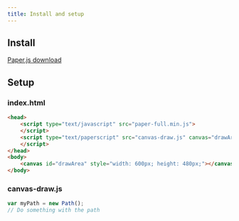 ```yaml
---
title: Install and setup
---
```


## Install

[Paper.js download](http://paperjs.org/download/)

## Setup

### index.html

```html
<head>
    <script type="text/javascript" src="paper-full.min.js">
    </script>
    <script type="text/paperscript" src="canvas-draw.js" canvas="drawArea">
    </script>
</head>
<body>
    <canvas id="drawArea" style="width: 600px; height: 480px;"></canvas>
</body>
```

### canvas-draw.js

```js
var myPath = new Path();
// Do something with the path
```
